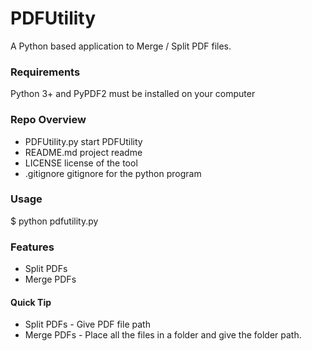 
# PDFUtility
A Python based application to Merge / Split PDF files.

### Requirements
Python 3+ and PyPDF2 must be installed on your computer


### Repo Overview
- PDFUtility.py         start PDFUtility
- README.md         project readme
- LICENSE                license of the tool
- .gitignore             gitignore for the python program   

### Usage
$ python pdfutility.py 


### Features
- Split PDFs
- Merge PDFs

#### Quick Tip
- Split PDFs - Give PDF file path
- Merge PDFs - Place all the files in a folder and give the folder path.
